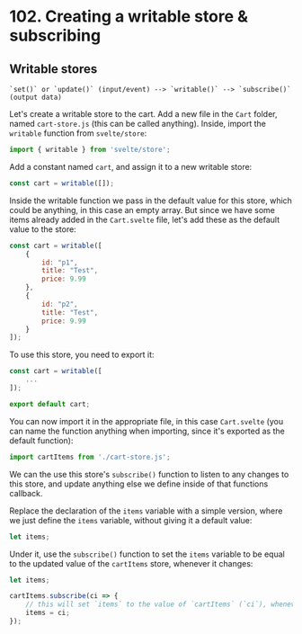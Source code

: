 # 102. Creating a writable store & subscribing

## Writable stores

```
`set()` or `update()` (input/event) --> `writable()` --> `subscribe()` (output data)
```

Let's create a writable store to the cart.
Add a new file in the `Cart` folder, named `cart-store.js` (this can be called anything).
Inside, import the `writable` function from `svelte/store`:

```js
import { writable } from 'svelte/store';
```

Add a constant named `cart`, and assign it to a new writable store:

```js
const cart = writable([]);
```

Inside the writable function we pass in the default value for this store, which could be anything, in this case an empty array.
But since we have some items already added in the `Cart.svelte` file, let's add these as the default value to the store:

```js
const cart = writable([
    {
        id: "p1",
        title: "Test",
        price: 9.99
    },
    {
        id: "p2",
        title: "Test",
        price: 9.99
    }
]);
```

To use this store, you need to export it:

```js
const cart = writable([
    ...
]);

export default cart;
```

You can now import it in the appropriate file, in this case `Cart.svelte` (you can name the function anything when importing, since it's exported as the default function):

```js
import cartItems from './cart-store.js';
```

We can the use this store's `subscribe()` function to listen to any changes to this store, and update anything else we define inside of that functions callback.

Replace the declaration of the `items` variable with a simple version, where we just define the `items` variable, without giving it a default value:

```js
let items;
```

Under it, use the `subscribe()` function to set the `items` variable to be equal to the updated value of the `cartItems` store, whenever it changes:

```js
let items;

cartItems.subscribe(ci => {
    // this will set `items` to the value of `cartItems` (`ci`), whenever it changes
    items = ci;
});
```
